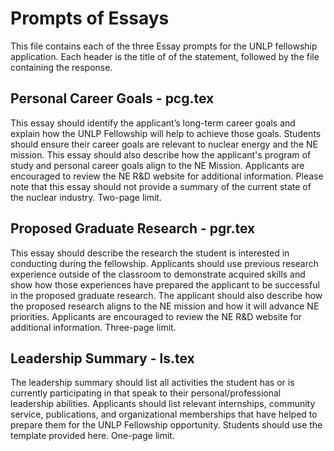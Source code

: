 # Prompts of Essays
This file contains each of the three Essay prompts for the UNLP fellowship application. Each header is the title of of the statement, followed by the file containing the response.

## Personal Career Goals - pcg.tex
This essay should identify the applicant’s long-term career goals and explain
how the UNLP Fellowship will help to achieve those goals. Students should
ensure their career goals are relevant to nuclear energy and the NE mission.
This essay should also describe how the applicant's program of study and
personal career goals align to the NE Mission. Applicants are encouraged to
review the NE R&D website for
additional information. Please note that this essay should not provide a
summary of the current state of the nuclear industry. Two-page limit.

## Proposed Graduate Research - pgr.tex
This essay should describe the research the student is interested in conducting
during the fellowship. Applicants should use previous research experience
outside of the classroom to demonstrate acquired skills and show how those
experiences have prepared the applicant to be successful in the proposed
graduate research. The applicant should also describe how the proposed research
aligns to the NE mission and how it will advance NE priorities. Applicants are
encouraged to review the NE R&D website
 for additional information.
Three-page limit.

## Leadership Summary - ls.tex
The leadership summary should list all activities the student has or is
currently participating in that speak to their personal/professional leadership
abilities. Applicants should list relevant internships, community service,
publications, and organizational memberships that have helped to prepare them
for the UNLP Fellowship opportunity. Students should use the template provided
here. One-page limit.
